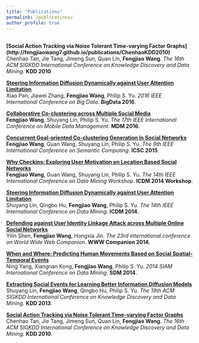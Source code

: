 ```yaml
---
title: "Publications"
permalink: /publications/
author_profile: true
---
```

<br>
<b>[Social Action Tracking via Noise Tolerant Time-varying Factor Graphs](http://fengjiaowang7.github.io/publications/ChenhaoKDD2010)</b> <br> 
Chenhao Tan, Jie Tang, Jimeng Sun, Quan Lin, <b>Fengjiao Wang</b>.
<i>The 16th ACM SIGKDD International Conference on Knowledge Discovery and Data Mining</i>. <b>KDD 2010</b>

<b>[Steering Information Diffusion Dynamically against User Attention Limitation](http://fengjiaowang7.github.io/publications/XiaoBigData2016)</b> <br> 
Xiao Pan, Jiawei Zhang, <b>Fengjiao Wang</b>, Philip S. Yu.
<i>2016 IEEE International Conference on Big Data</i>. <b>BigData 2016</b>.

<b>[Collaborative Co-clustering across Multiple Social Media](http://fengjiaowang7.github.io/publications/FengjiaoMDM2016)</b> <br> 
<b>Fengjiao Wang</b>, Shuyang Lin, Philip S. Yu.
<i>The 17th IEEE International Conference on Mobile Data Management</i>. <b>MDM 2016</b>.

<b>[Concurrent Goal-oriented Co-clustering Generation in Social Networks](http://fengjiaowang7.github.io/publications/FengjiaoICSD2015)</b> <br> 
<b>Fengjiao Wang</b>, Guan Wang, Shuyang Lin, Philip S. Yu.
<i>The 9th IEEE International Conference on Semantic Computing</i>. <b>ICSC 2015</b>.

<b>[Why Checkins: Exploring User Motivation on Location Based Social Networks](http://fengjiaowang7.github.io/publications/FengjiaoICDM2014)</b> <br> 
<b>Fengjiao Wang</b>, Guan Wang, Shuyang Lin, Philip S. Yu.
<i>The 14th IEEE International Conference on Data Mining Workshop</i>. <b>ICDM 2014 Workshop</b>.

<b>[Steering Information Diffusion Dynamically against User Attention Limitation](http://fengjiaowang7.github.io/publications/ShuyangICDM2014)</b> <br> 
Shuyang Lin, Qingbo Hu, <b>Fengjiao Wang</b>, Philip S. Yu.
<i>The 14th IEEE International Conference on Data Mining</i>. <b>ICDM 2014</b>.

<b>[Defending against User Identity Linkage Attack across Multiple Online Social Networks](http://fengjiaowang7.github.io/publications/YilinWWW2014)</b> <br> 
Yilin Shen, <b>Fengjiao Wang</b>, Hongxia Jin.
<i>The 23rd international conference on World Wide Web Companion</i>. <b>WWW Companion 2014</b>.

<b>[When and Where: Predicting Human Movements Based on Social Spatial-Temporal Events](http://fengjiaowang7.github.io/publications/NingSDM2014)</b> <br> 
Ning Yang, Xiangnan Kong, <b>Fengjiao Wang</b>, Philip S. Yu.
<i>2014 SIAM International Conference on Data Mining</i>. <b>SDM 2014</b>.

<b>[Extracting Social Events for Learning Better Information Diffusion Models](http://fengjiaowang7.github.io/publications/ShuyangKDD2013)</b> <br> 
Shuyang Lin, <b>Fengjiao Wang</b>, Qingbo Hu, Philip S. Yu.
<i>The 19th ACM SIGKDD International Conference on Knowledge Discovery and Data Mining</i>. <b>KDD 2013</b>.

<b>[Social Action Tracking via Noise Tolerant Time-varying Factor Graphs](http://fengjiaowang7.github.io/publications/ChenhaoKDD2010)</b> <br> 
Chenhao Tan, Jie Tang, Jimeng Sun, Quan Lin, <b>Fengjiao Wang</b>.
<i>The 16th ACM SIGKDD International Conference on Knowledge Discovery and Data Mining</i>. <b>KDD 2010</b>.


